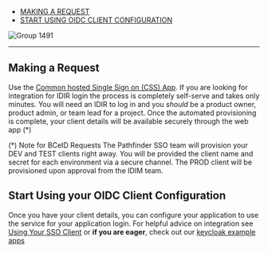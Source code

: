 * [MAKING A REQUEST](#making-a-request)
* [START USING OIDC CLIENT CONFIGURATION](#start-using-your-OIDC-client-configuration)


![Group 1491](https://user-images.githubusercontent.com/87393930/134225781-e899275c-781e-4979-8884-03ebb4fc7f51.png)

----------------------------------

## Making a Request
Use the [Common hosted Single Sign on
(CSS) App](https://bcgov.github.io/sso-requests/). If you are looking for integration for IDIR login the process is completely self-serve and takes only minutes. You will need an IDIR to log in and you _should_ be a product owner, product admin, or team lead for a project. Once the automated provisioning is complete, your client details will be available securely through the web app (*)

(*) Note for BCeID Requests
The Pathfinder SSO team will provision your DEV and TEST clients right away. You will be provided the client name and secret for each environment via a secure channel. The PROD client will be provisioned upon approval from the IDIM team.



## Start Using your OIDC Client Configuration

Once you have your client details, you can configure your application to use the service for your application login. For helpful advice on integration see [Using Your SSO Client](https://github.com/bcgov/sso-keycloak/wiki/Using-Your-SSO-Client) or **if you are eager**, check out our [keycloak example apps](https://github.com/bcgov/keycloak-example-apps)


